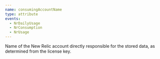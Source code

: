 ```yaml
---
name: consumingAccountName
type: attribute
events:
  - NrDailyUsage
  - NrConsumption
  - NrUsage
---
```


Name of the New Relic account directly responsible for the stored data, as determined from the license key.